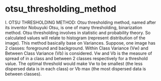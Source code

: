 # otsu_thresholding_method
I.	OTSU THRESHOLDING METHOD:
Otsu thresholding method, named after its inventor Nobuyuki Otsu, is one of many thresholding, binarization method. 
Otsu thresholding involves in statistic and probability theory. So calculated values will relate to histogram (represent distribution of the image). This method basically base on Variances. Suppose, one image has 2 classes: foreground and background. Within Class Variance (Vw) and Between Class Variance (Vb) is considered. 
Vw and Vb is the measure of spread of in a class and between 2 classes respectively for a threshold value. The optimal threshold would make Vw to be smallest (the less dispersed data is in each class) or Vb max (the most dispersed data is between classes). 

